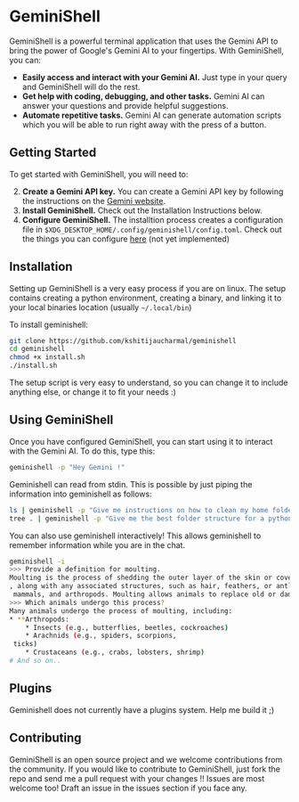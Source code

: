 # GeminiShell

GeminiShell is a powerful terminal application that uses the Gemini API to bring the power of Google's Gemini AI to your fingertips. With GeminiShell, you can:

* **Easily access and interact with your Gemini AI.** Just type in your query and GeminiShell will do the rest.
* **Get help with coding, debugging, and other tasks.** Gemini AI can answer your questions and provide helpful suggestions.
* **Automate repetitive tasks.** Gemini AI can generate automation scripts which you will be able to run right away with the press of a button.

## Getting Started

To get started with GeminiShell, you will need to:

2. **Create a Gemini API key.** You can create a Gemini API key by following the instructions on the [Gemini website](https://makersuite.google.com/app/apikey).
1. **Install GeminiShell.** Check out the Installation Instructions below.
3. **Configure GeminiShell.** The installtion process creates a configuration file in `$XDG_DESKTOP_HOME/.config/geminishell/config.toml`. Check out the things you can configure [here](https://example.com) (not yet implemented)

## Installation
Setting up GeminiShell is a very easy process if you are on linux.
The setup contains creating a python environment, creating a binary, and linking it to your local binaries location (usually `~/.local/bin`)

To install geminishell:
```bash
git clone https://github.com/kshitijaucharmal/geminishell
cd geminishell
chmod +x install.sh
./install.sh
```

The setup script is very easy to understand, so you can change it to include anything else, or change it to fit your needs :)

## Using GeminiShell

Once you have configured GeminiShell, you can start using it to interact with the Gemini AI. To do this, type this:
```bash
geminishell -p "Hey Gemini !"
```

Geminishell can read from stdin. This is possible by just piping the information into geminishell as follows:
```bash
ls | geminishell -p "Give me instructions on how to clean my home folder"
tree . | geminishell -p "Give me the best folder structure for a python project based on my existing one."
```

You can also use geminishell interactively! This allows geminishell to remember information while you are in the chat.
```bash
geminishell -i
>>> Provide a definition for moulting.
Moulting is the process of shedding the outer layer of the skin or covering
, along with any associated structures, such as hair, feathers, or antlers. It is a natural process that occurs in many animals, including reptiles, birds,
 mammals, and arthropods. Moulting allows animals to replace old or damaged coverings with new ones, as well as to get rid of parasites and other debris that may have accumulated on the surface of the body.
>>> Which animals undergo this process?
Many animals undergo the process of moulting, including:
* **Arthropods:
    * Insects (e.g., butterflies, beetles, cockroaches)
    * Arachnids (e.g., spiders, scorpions,
 ticks)
    * Crustaceans (e.g., crabs, lobsters, shrimp)
# And so on..
```

## Plugins

Geminishell does not currently have a plugins system. Help me build it ;)

## Contributing

GeminiShell is an open source project and we welcome contributions from the community. If you would like to contribute to GeminiShell, just fork the repo and send me a pull request with your changes !!
Issues are most welcome too! Draft an issue in the issues section if you face any.

